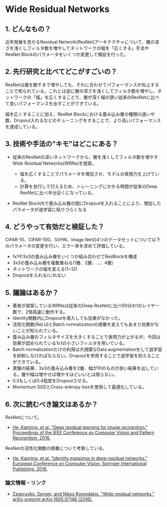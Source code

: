 # Wide Residual Networks

## 1. どんなもの？

近年発展を見せるResidual Network(ResNet)アーキテクチャについて、層の深さを浅くしフィルタ数を増やしてネットワークの幅を「広くする」手法やResNet Blockのパラメータをいくつか変更して検証を行った。

## 2. 先行研究と比べてどこがすごいの？

ResNetは層を数千まで増やしても、それに合わせてパフォーマンスが向上することで知られている。これとは逆に層の深さを浅くしてフィルタ数を増やし、ネットワークの「幅」を広くすることで、層が深く幅の狭い従来のResNetに比べて良いパフォーマンスを出すことができている。

幅を広くすることに加え、ResNet Blockにおける畳み込み層の種類の違いや数、Dropout入れるなどのチューニングをすることで、より高いパフォーマンスを達成している。

## 3. 技術や手法の"キモ"はどこにある？

* 従来のResNetの深いネットワークから、層を浅くしてフィルタ数を増やすWide Residual Networks(WRNs)を提案。
  * 幅を広くすることでパラメータを増加させ、モデルの表現力を上げている。
  * 計算を並行して行えるため、トレーニングにかかる時間が従来のDeep ResNetに比べ半分近くになっている。
  
* ResNet Block内で畳み込み層の間にDropoutを入れることにより、増加したパラメータが過学習に陥りづらくなる
  
## 4. どうやって有効だと検証した？

CIFAR-10、CIFAR-100、SVHN、Image Netの4つのデータセットについて以下のパラメータの変更を行い、エラー率を求めて評価している。

* 1x1や3x3の畳み込み層をいくつか組み合わせてResBlockを構成
* 3x3の畳み込み層を複数重ねる(1層、2層、…、4層)
* ネットワークの幅を変える(1~12)
* Dropoutを入れる/いれない


## 5. 議論はあるか？

* 著者が提案しているWRNsは従来のDeep ResNetに比べ50分の1のレイヤー数で、2倍高速に動作する。
* Identity関数内にDropoutを導入しても効果がなかった。
* 活性化関数(ReLU)とBatch normalizationの順番を変えてもあまり効果がないことが知られている。
* 畳み込み層のフィルタサイズを大きくすることで表現力が上がるが、今回は効果が認められている1x1の小さいフィルタを用いている。
* Batch normalizationだけの利用は大規模なData augmentationをして過学習を抑制しなければならない。Dropoutを併用することで過学習を抑えることができている。
* 実験の結果、3x3の畳み込み層を2層、幅が10のものが良い結果を出している。層や幅は増やせば増やすほどいいとは限らない。
* 0.3もしくは0.4程度をDropoutさせる。
* Momentum SGDとCross-entropy lossを使用して最適化している。

## 6. 次に読むべき論文はあるか？

ResNetについて。

* [He, Kaiming, et al. "Deep residual learning for image recognition." Proceedings of the IEEE Conference on Computer Vision and Pattern Recognition. 2016.](http://www.cv-foundation.org/openaccess/content_cvpr_2016/papers/He_Deep_Residual_Learning_CVPR_2016_paper.pdf)

ResNetの活性化関数の順番について考察している。

* [He, Kaiming, et al. "Identity mappings in deep residual networks." European Conference on Computer Vision. Springer International Publishing, 2016.](https://arxiv.org/pdf/1603.05027)

### 論文情報・リンク

* [Zagoruyko, Sergey, and Nikos Komodakis. "Wide residual networks." arXiv preprint arXiv:1605.07146 (2016).](https://arxiv.org/pdf/1605.07146)
